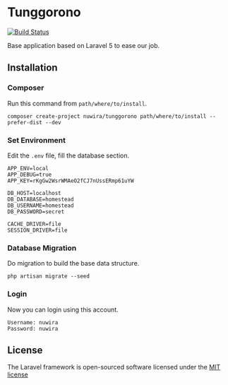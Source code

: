 # Tunggorono

[![Build Status](https://travis-ci.org/Nuwira/tunggorono.svg)](https://travis-ci.org/Nuwira/tunggorono)

Base application based on Laravel 5 to ease our job.

## Installation

### Composer

Run this command from `path/where/to/install`.

```
composer create-project nuwira/tunggorono path/where/to/install --prefer-dist --dev
```

### Set Environment
Edit the `.env` file, fill the database section.

```
APP_ENV=local
APP_DEBUG=true
APP_KEY=rKgGw2WsrWMAeO2fCJ7nUssERmp61uYW

DB_HOST=localhost
DB_DATABASE=homestead
DB_USERNAME=homestead
DB_PASSWORD=secret

CACHE_DRIVER=file
SESSION_DRIVER=file
```

### Database Migration
Do migration to build the base data structure.

```
php artisan migrate --seed
```

### Login
Now you can login using this account.

```
Username: nuwira
Password: nuwira
```

## License

The Laravel framework is open-sourced software licensed under the [MIT license](http://opensource.org/licenses/MIT)
